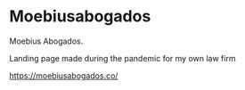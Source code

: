 # Moebiusabogados
Moebius Abogados.

Landing page made during the pandemic for my own law firm

https://moebiusabogados.co/
